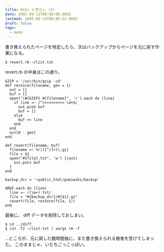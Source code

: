 ```yaml
---
title: Wiki と荒らし (3)
date: 2005-09-11T00:00:00.000Z
lastmod: 2005-09-13T00:05:22.000Z
draft: false
tags:
  - memo
---
```


書き換えられたページを特定したら、次はバックアップからページを元に戻す作業になる。

```
$ revert.rb ~/list.txt
```

revert.rb の中身はこの通り。

```
GZIP = '/usr/bin/gzip -cd'
def restore(filename, gen = 1)
  out = []
  buf = []
  open("|#{GZIP} #{filename}", 'r').each do |line|
    if line =~ /^>>>>>>>>>> \d+$/
      out.push buf
      buf = []
    else
      buf << line
    end
  end
  out[0 - gen]
end

def revert(filename, buf)
  filename =~ %r|([^/]+)\.gz|
  file = $1
  open("#{file}.txt", 'w') {|out|
    out.puts buf
  }
end

backup_dir = '~public_html/pukiwiki/backup'

ARGF.each do |line|
  line =~ /(\w+).txt/
  file = "#{backup_dir}/#{$1}.gz"
  revert(file, restore(file, 1))
end
```

最後に、 diff データを削除しておしまい。

```
$ cd ../diff
$ cut -f2 ~/list.txt | xargs rm -f
```

…ところが、元に戻した数時間後に、また書き換えられる被害を受けてしまった。 このままじゃ、いたちごっこっぽい。

